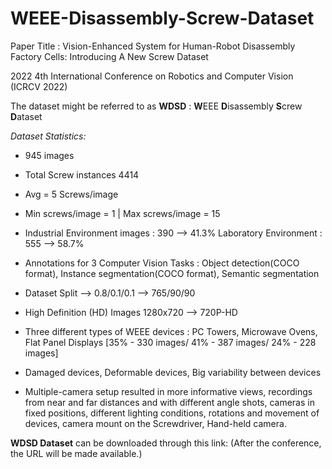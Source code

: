 # WEEE-Disassembly-Screw-Dataset
Paper Title : Vision-Enhanced System for Human-Robot Disassembly Factory Cells: Introducing A New Screw Dataset

2022 4th International Conference on Robotics and Computer Vision (ICRCV 2022)

The dataset might be referred to as **WDSD** : **W**EEE **D**isassembly **S**crew **D**ataset 

*Dataset Statistics:*
- 945 images 

- Total Screw instances 4414

- Avg = 5 Screws/image

- Min screws/image = 1 | Max screws/image = 15

- Industrial Environment images : 390 --> 41.3% Laboratory Environment : 555 --> 58.7%

- Annotations for 3 Computer Vision Tasks : Object detection(COCO format), Instance segmentation(COCO format), Semantic segmentation

- Dataset Split --> 0.8/0.1/0.1 --> 765/90/90

- High Definition (HD) Images 1280x720 --> 720P-HD

- Three different types of WEEE devices : PC Towers, Microwave Ovens, Flat Panel Displays [35% - 330 images/ 41% - 387 images/ 24% - 228 images]

- Damaged devices, Deformable devices, Big variability between devices

- Multiple-camera setup resulted in more informative views, recordings from near and far distances and with different angle shots, cameras in fixed positions, different lighting conditions, rotations and movement of devices, camera mount on the Screwdriver, Hand-held camera. 

**WDSD Dataset** can be downloaded through this link: (After the conference, the URL will be made available.) 
